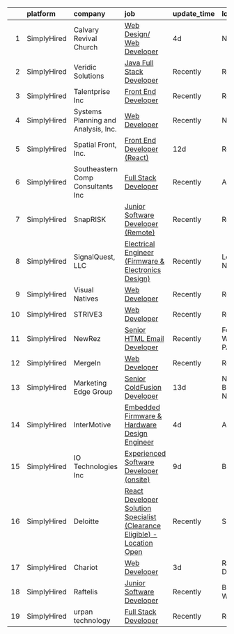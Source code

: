 

|    | platform    | company                             | job                                                                                                                                                                                   | update_time   | location            |
|---:|:------------|:------------------------------------|:--------------------------------------------------------------------------------------------------------------------------------------------------------------------------------------|:--------------|:--------------------|
|  1 | SimplyHired | Calvary Revival Church              | [Web Design/ Web Developer](https://www.simplyhired.com/job/PmZtWu98VJ3sZzYashW0ArGro5oEWJaH3rhsQFKWzsKhIG0kG6SS2A?q=design+developer)                                                | 4d            | Norfolk, VA         |
|  2 | SimplyHired | Veridic Solutions                   | [Java Full Stack Developer](https://www.simplyhired.com/job/mI_UY6PTqBtLxp4Ws5QWG2f7cb0p-p8QAnWRQ-gkXtxnABoIE-6XFg?q=design+developer)                                                | Recently      | Remote              |
|  3 | SimplyHired | Talentprise Inc                     | [Front End Developer](https://www.simplyhired.com/job/JY_X-tW5jeOJ2jSG7ICNPrrpUP6lMfQ7DDZK5sbOY0xgiOdEySh5Vw?q=design+developer)                                                      | Recently      | Remote              |
|  4 | SimplyHired | Systems Planning and Analysis, Inc. | [Web Developer](https://www.simplyhired.com/job/HZdrie8-QQMtObTMnS9antaqi0YYoiwGjUa9WnyBLoLeFO602KCWoA?q=design+developer)                                                            | Recently      | Norfolk, VA         |
|  5 | SimplyHired | Spatial Front, Inc.                 | [Front End Developer (React)](https://www.simplyhired.com/job/_K2pTijkMhBhr4vzZEisRpcYk2j6bQssuGzTFYObVlCdQkyNSXa-sg?q=design+developer)                                              | 12d           | Remote              |
|  6 | SimplyHired | Southeastern Comp Consultants Inc   | [Full Stack Developer](https://www.simplyhired.com/job/Nx0a-a36lgdWMVH59IFf8NmraQDOLRLDHTFYNDUBbvtIHOVLdPSkQg?q=design+developer)                                                     | Recently      | Austin, TX          |
|  7 | SimplyHired | SnapRISK                            | [Junior Software Developer (Remote)](https://www.simplyhired.com/job/aW3MzWrbiKvm5BHzDXyGH6UsKd8fyLTSPOHTeWrIVBw75OFDbDY4zg?q=design+developer)                                       | Recently      | Remote              |
|  8 | SimplyHired | SignalQuest, LLC                    | [Electrical Engineer (Firmware & Electronics Design)](https://www.simplyhired.com/job/cv8lu_wLhyE1xiKespoSoIGTm75lneOobcoKydZf1DAAvGaWs5_hHA?q=design+developer)                      | Recently      | Lebanon, NH         |
|  9 | SimplyHired | Visual Natives                      | [Web Developer](https://www.simplyhired.com/job/3-Iks6JNt8N6FlS795dqZ6OkeMulBZcPV8CaQdl82BbDK_FZU0esvQ?q=design+developer)                                                            | Recently      | Remote              |
| 10 | SimplyHired | STRIVE3                             | [Web Developer](https://www.simplyhired.com/job/1ACE4ntFdaQ3B1FA6A-LAfqd568c5rxSEanclZEftNyRq0dOCmjRqw?q=design+developer)                                                            | Recently      | Remote              |
| 11 | SimplyHired | NewRez                              | [Senior HTML Email Developer](https://www.simplyhired.com/job/WpUqAwvDbBMk0Kp9fR6AfhSZU9ixrjqe6nTN28q5lD6x-ShTTDbefA?q=design+developer)                                              | Recently      | Fort Washington, PA |
| 12 | SimplyHired | MergeIn                             | [Web Developer](https://www.simplyhired.com/job/rsGF_3YLPWwmd3o6pAQ-eCvkopTcuK73T8z8v47Er3fdWV2RkUmHzg?q=design+developer)                                                            | Recently      | Remote              |
| 13 | SimplyHired | Marketing Edge Group                | [Senior ColdFusion Developer](https://www.simplyhired.com/job/PiaFOffO2dwLiLtI6aHHioxSXQ6gM_zzn_ozLblDuVQLwYUChkw7hQ?q=design+developer)                                              | 13d           | North Brunswick, NJ |
| 14 | SimplyHired | InterMotive                         | [Embedded Firmware & Hardware Design Engineer](https://www.simplyhired.com/job/SM-L2K9ZxptNTphyJcjfxhvaGZF2cu6GzPiGNgQ4DFB_edsXynlJhQ?q=design+developer)                             | 4d            | Auburn, CA          |
| 15 | SimplyHired | IO Technologies Inc                 | [Experienced Software Developer (onsite)](https://www.simplyhired.com/job/tIC6QT320ncbfKG7eluhVACocFAW-ftktLZGzVSRyLDs6HQgnXeXSQ?q=design+developer)                                  | 9d            | Butler, WI          |
| 16 | SimplyHired | Deloitte                            | [React Developer Solution Specialist (Clearance Eligible) - Location Open](https://www.simplyhired.com/job/1b30ksGTwjj3hKWF1jXwpSqtXmSQzWvwhkhvYfZWL7Zfg2juJzhJSg?q=design+developer) | Recently      | Seattle, WA         |
| 17 | SimplyHired | Chariot                             | [Web Developer](https://www.simplyhired.com/job/ykxm83dg1ibdiz06DqC9EHnhjOr65AoxNExLOer4JICC0JVqzFyAGw?q=design+developer)                                                            | 3d            | Raleigh-Durham, NC  |
| 18 | SimplyHired | Raftelis                            | [Junior Software Developer](https://www.simplyhired.com/job/8Hei-evZ8PYxNSyxuauiM_ohpYipcs3_vnjUBb-OITlRXBZOm58lnw?q=design+developer)                                                | Recently      | Bellingham, WA      |
| 19 | SimplyHired | urpan technology                    | [Full Stack Developer](https://www.simplyhired.com/job/xzfCZ5AcCfazkkDP8yYV2hCk-bAaf4CoMWf8_YEqdLk3lN4NysMzYw?q=design+developer)                                                     | Recently      | Remote              |